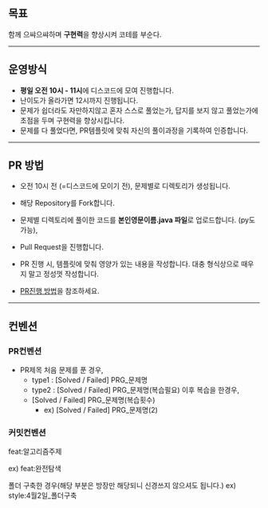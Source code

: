 ## 목표

함께 으쌰으쌰하며 **구현력**을 향상시켜 코테를 부순다.

---

## 운영방식

- **평일 오전 10시 - 11시**에 디스코드에 모여 진행합니다.
- 난이도가 올라가면 12시까지 진행됩니다.
- 문제가 쉽더라도 자만하지않고 혼자 스스로 풀었는가, 답지를 보지 않고 풀었는가에 초점을 두며 구현력을 향상시킵니다.
- 문제를 다 풀었다면, PR템플릿에 맞춰 자신의 풀이과정을 기록하여 인증합니다.

---

## PR 방법

- 오전 10시 전 (=디스코드에 모이기 전), 문제별로 디렉토리가 생성됩니다.
- 해당 Repository를 Fork합니다.
- 문제별 디렉토리에 풀이한 코드를 **본인영문이름.java 파일**로 업로드합니다. (py도 가능),
- Pull Request을 진행합니다.
- PR 진행 시, 템플릿에 맞춰 영양가 있는 내용을 작성합니다. 대충 형식상으로 때우지 말고 정성껏 작성합니다.

- [PR진행 방법](https://github.com/woowacourse/woowacourse-docs/tree/main/precourse)을 참조하세요.

---

## 컨벤션

### PR컨벤션

- PR제목
  처음 문제를 푼 경우,
  - type1 : [Solved / Failed] PRG_문제명
  - type2 : [Solved / Failed] PRG_문제명(복습필요)
  이후 복습을 한경우,
  - [Solved / Failed] PRG_문제명(복습횟수)
    - ex) [Solved / Failed] PRG_문제명(2)

### 커밋컨벤션

feat:알고리즘주제

ex) feat:완전탐색

폴더 구축한 경우(해당 부분은 방장만 해당되니 신경쓰지 않으셔도 됩니다.)
ex) style:4월2일_폴더구축